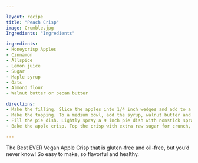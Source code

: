 ```yaml
---

layout: recipe
title: "Peach Crisp"
image: Crumble.jpg
Ingredients: "Ingredients"

ingredients:
- Honeycrisp Apples
- Cinnamon
- Allspice
- Lemon juice
- Sugar
- Maple syrup
- Oats
- Almond flour
- Walnut butter or pecan butter

directions:
- Make the filling. Slice the apples into 1/4 inch wedges and add to a large bowl. Add the spices, sugar, lemon juice and pecans. I finely chop these since my husband and daughter aren’t big fans of chunks of nuts. Stir for a good couple of minutes until the apples are evenly coated. Set aside.
- Make the topping. To a medium bowl, add the syrup, walnut butter and cinnamon and stir until smooth. Add the oats and almond flour and mix for a couple of minutes until very thick and sticky, as pictured.
- Fill the pie dish. Lightly spray a 9 inch pie dish with nonstick spray and spread out the prepared apples in an even layer. Top with the topping mixture with your fingers and make sure all the apples are well covered evenly.
- Bake the apple crisp. Top the crisp with extra raw sugar for crunch, sweetness and shine. Bake for about 25 minutes in a preheated oven at 375°F, until the apples are tender and the top is a nice golden brown.

---
```


The Best EVER Vegan Apple Crisp that is gluten-free and oil-free, but you’d never know! So easy to make, so flavorful and healthy. 
